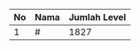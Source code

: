 | No | Nama            | Jumlah Level |
|----|-----------------|--------------|
| 1  | #    |    1827        |
